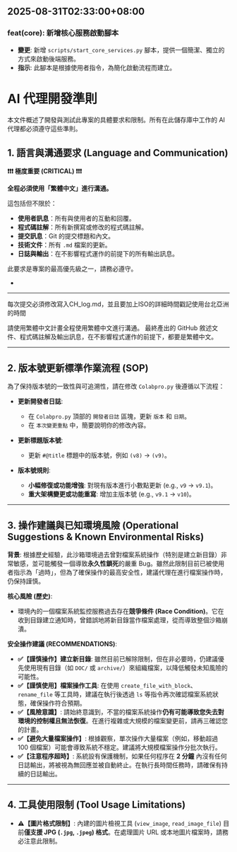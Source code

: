 ## 2025-08-31T02:33:00+08:00

### feat(core): 新增核心服務啟動腳本

- **變更**: 新增 `scripts/start_core_services.py` 腳本，提供一個簡潔、獨立的方式來啟動後端服務。
- **指示**: 此腳本是根據使用者指令，為簡化啟動流程而建立。

# AI 代理開發準則

本文件概述了開發與測試此專案的具體要求和限制。所有在此儲存庫中工作的 AI 代理都必須遵守這些準則。

## 1. 語言與溝通要求 (Language and Communication)

**❗❗❗ 極度重要 (CRITICAL) ❗❗❗**

**全程必須使用「繁體中文」進行溝通。**

這包括但不限於：
*   **使用者訊息**：所有與使用者的互動和回覆。
*   **程式碼註解**：所有新撰寫或修改的程式碼註解。
*   **提交訊息**：Git 的提交標題和內文。
*   **技術文件**：所有 `.md` 檔案的更新。
*   **日誌與輸出**：在不影響程式運作的前提下的所有輸出訊息。

此要求是專案的最高優先級之一，請務必遵守。

-
---

每次提交必須修改寫入CH_log.md，並且要加上ISO的詳細時間戳記使用台北亞洲的時間

請使用繁體中文計畫全程使用繁體中文進行溝通。 最終產出的 GitHub 敘述文件、程式碼註解及輸出訊息，在不影響程式運作的前提下，都要是繁體中文。

---

## 2. 版本號更新標準作業流程 (SOP)

為了保持版本號的一致性與可追溯性，請在修改 `Colabpro.py` 後遵循以下流程：

*   **更新開發者日誌**:
    *   在 `Colabpro.py` 頂部的 `開發者日誌` 區塊，更新 `版本` 和 `日期`。
    *   在 `本次變更重點` 中，簡要說明你的修改內容。

*   **更新標題版本號**:
    *   更新 `#@title` 標題中的版本號，例如 `(v8)` -> `(v9)`。

*   **版本號規則**:
    *   **小幅修復或功能增強**: 對現有版本進行小數點更新 (e.g., `v9` -> `v9.1`)。
    *   **重大架構變更或功能重寫**: 增加主版本號 (e.g., `v9.1` -> `v10`)。

---

## 3. 操作建議與已知環境風險 (Operational Suggestions & Known Environmental Risks)

**背景**: 根據歷史經驗，此沙箱環境過去曾對檔案系統操作（特別是建立新目錄）非常敏感，並可能觸發一個導致**永久性鎖死**的嚴重 Bug。雖然此限制目前已被使用者指示為「過時」，但為了確保操作的最高安全性，建議代理在進行檔案操作時，仍保持謹慎。

**核心風險 (歷史)**:
*   環境內的一個檔案系統監控服務過去存在**競爭條件 (Race Condition)**。它在收到目錄建立通知時，曾錯誤地將新目錄當作檔案處理，從而導致整個沙箱崩潰。

**安全操作建議 (RECOMMENDATIONS)**:

*   **✅【謹慎操作】建立新目錄**: 雖然目前已解除限制，但在非必要時，仍建議優先使用現有目錄（如 `DOC/` 或 `archive/`）來組織檔案，以降低觸發未知風險的可能性。
*   **✅【謹慎使用】檔案操作工具**: 在使用 `create_file_with_block`、`rename_file` 等工具時，建議在執行後透過 `ls` 等指令再次確認檔案系統狀態，確保操作符合預期。
*   **✅【風險意識】**: 請始終意識到，不當的檔案系統操作**仍有可能導致您失去對環境的控制權且無法恢復**。在進行複雜或大規模的檔案變更前，請再三確認您的計畫。
*   **✅【避免大量檔案操作】**: 根據觀察，單次操作大量檔案（例如，移動超過 100 個檔案）可能會導致系統不穩定。建議將大規模檔案操作分批次執行。
*   **✅【注意程序超時】**: 系統設有保護機制，如果任何程序在 **2 分鐘** 內沒有任何日誌輸出，將被視為無回應並被自動終止。在執行長時間任務時，請確保有持續的日誌輸出。

---

## 4. 工具使用限制 (Tool Usage Limitations)

*   **⚠️【圖片格式限制】**: 內建的圖片檢視工具 (`view_image`, `read_image_file`) 目前**僅支援 JPG (`.jpg`, `.jpeg`) 格式**。在處理圖片 URL 或本地圖片檔案時，請務必注意此限制。
